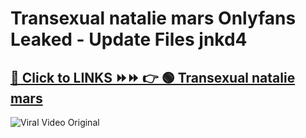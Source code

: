 
 # Transexual natalie mars Onlyfans Leaked - Update Files jnkd4

## <h2><a href="https://clipsfans.com/Transexual_natalie_mars&ref=git">🔗 Click to LINKS ⏩⏩ 👉 🟢 Transexual natalie mars </a></h2>

<a href="https://clipsfans.com/Transexual_natalie_mars&ref=git" rel="nofollow" data-target="animated-image.originalLink"><img src="https://i.ibb.co.com/xMMVF88/686577567.gif" alt="Viral Video Original" style="max-width: 100%; display: inline-block;" data-target="animated-image.originalImage"></a>

